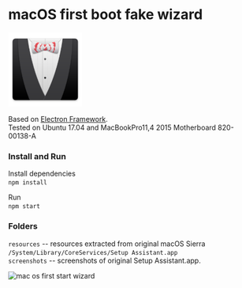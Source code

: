 # macOS first boot fake wizard 

<img width=150 src="/app/resources/magic-ico.png?raw=true" />


Based on [Electron Framework](http://electron.atom.io/).  
Tested on Ubuntu 17.04 and MacBookPro11,4 2015 Motherboard 820-00138-A

### Install and Run 

Install dependencies  
`npm install`

Run  
`npm start`

### Folders

`resources` -- resources extracted from original macOS Sierra `/System/Library/CoreServices/Setup Assistant.app`  
`screenshots` -- screenshots of original Setup Assistant.app.  


![mac os first start wizard](http://i.imgur.com/XkLMMkL.png)


